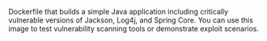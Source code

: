 Dockerfile that builds a simple Java application including critically vulnerable versions of Jackson, Log4j, and Spring Core. You can use this image to test vulnerability scanning tools or demonstrate exploit scenarios.
